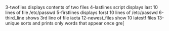 3-twofiles displays contents of two files
4-lastlines script displays last 10 lines of file /etc/passwd
5-firstlines displays forst 10 lines of /etc/passwd
6-third_line shows 3rd line of file iacta
12-newest_files show 10 latestf files
13-unique sorts and prints only words that appear once
gre[
